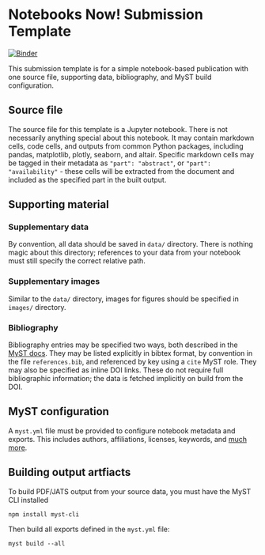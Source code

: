 # Notebooks Now! Submission Template

[![Binder](https://mybinder.org/badge_logo.svg)](https://mybinder.org/v2/gh/Notebooks-Now/submission-myst-lite/HEAD?labpath=article.ipynb)

This submission template is for a simple notebook-based publication with one source file, supporting data, bibliography, and MyST build configuration.

## Source file

The source file for this template is a Jupyter notebook. There is not necessarily anything special about this notebook. It may contain markdown cells, code cells, and outputs from common Python packages, including pandas, matplotlib, plotly, seaborn, and altair. Specific markdown cells may be tagged in their metadata as `"part": "abstract"`, or `"part": "availability"` - these cells will be extracted from the document and included as the specified part in the built output.

## Supporting material

### Supplementary data

By convention, all data should be saved in `data/` directory. There is nothing magic about this directory; references to your data from your notebook must still specify the correct relative path.

### Supplementary images

Similar to the `data/` directory, images for figures should be specified in `images/` directory.

### Bibliography

Bibliography entries may be specified two ways, both described in the [MyST docs](https://myst-tools.org/docs/mystjs/citations). They may be listed explicitly in bibtex format, by convention in the file `references.bib`, and referenced by key using a `cite` MyST role. They may also be specified as inline DOI links. These do not require full bibliographic information; the data is fetched implicitly on build from the DOI.

## MyST configuration

A `myst.yml` file must be provided to configure notebook metadata and exports. This includes authors, affiliations, licenses, keywords, and [much more](https://myst-tools.org/docs/mystjs/frontmatter).

## Building output artfiacts

To build PDF/JATS output from your source data, you must have the MyST CLI installed

```
npm install myst-cli
```

Then build all exports defined in the `myst.yml` file:

```
myst build --all
```
